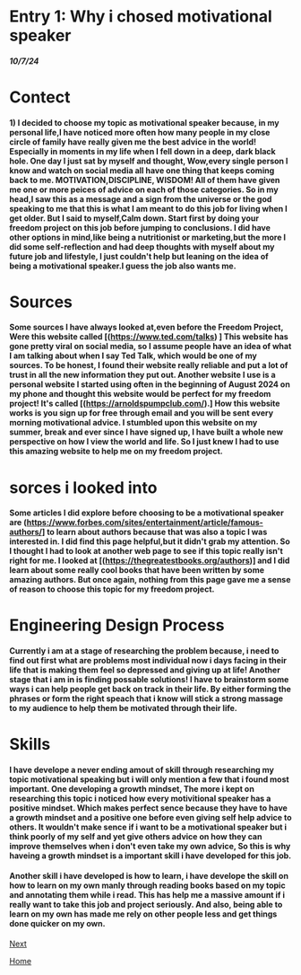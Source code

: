 # Entry 1: Why i chosed motivational speaker
##### 10/7/24
# Contect
#### 1) I decided to choose my topic as motivational speaker because, in my personal life,I have noticed more often how many people in my close circle of family have really given me the best advice in the world! Especially in moments in my life when I fell down in a deep, dark black hole. One day I just sat by myself and thought, Wow,every single person I know and watch on social media all have one thing that keeps coming back to me. MOTIVATION,DISCIPLINE, WISDOM! All of them have given me one or more peices of advice on  each of those categories. So in my head,I saw this as a message and a sign from the universe or the god speaking to me that this is what I am meant to do this job for living when I get older. But I said to myself,Calm down. Start first by doing your freedom project on this job before jumping to conclusions. I did have other options in mind,like being a nutritionist or marketing,but the more I did some self-reflection and had deep thoughts with myself about my future job and lifestyle, I just couldn't help but leaning on the idea of being a motivational speaker.I guess the job also wants me. 
# Sources
#### Some sources I have always looked at,even before the Freedom Project, Were this website called [(https://www.ted.com/talks) ] This website has gone pretty viral on social media, so I assume people have an idea of what I am talking about when I say Ted Talk, which would be one of my sources. To be honest, I found their website really reliable and put a lot of trust in all the new information they put out. Another website I use is a personal website I started using often in the beginning of August 2024 on my phone and thought this website would be perfect for my freedom project! It's called [(https://arnoldspumpclub.com/).] How this website works is you sign up for free through email and you will be sent every morning motivational advice. I stumbled upon this website on my summer, break and ever since I have signed up, I have built a whole new perspective on how I view the world and life. So I just knew I had to use this amazing website to help me on my freedom project. 
# sorces i looked into
#### Some articles I did explore before choosing to be a motivational speaker are (https://www.forbes.com/sites/entertainment/article/famous-authors/] to learn about authors because that was also a topic I was interested in. I did find this page helpful,but it didn't grab my attention. So I thought I had to look at another web page to see if this topic really isn't right for me. I looked at [(https://thegreatestbooks.org/authors)] and I did learn about some really cool books that have been written by some amazing authors. But once again, nothing from this page gave me a sense of reason to choose this topic for my freedom project.
# Engineering Design Process
#### Currently i am at a stage of researching the problem because, i need to find out first what are problems most individual now i days facing in their life that is making them feel so depressed and giving up at life! Another stage that i am in is finding possable solutions! I have to brainstorm some ways i can help people get back on track in their life. By either forming the phrases or form the right speach that i know will stick a strong massage to my audience to help them be motivated through their life.
# Skills
#### I have develope a never ending amout of skill through researching my topic motivational speaking but i will only mention a few that i found most important. One developing a growth mindset, The more i kept on researching this topic i noticed how every motivitional speaker has a positive mindset. Which makes perfect sence because they have to have a growth mindset and a positive one before even giving self help advice to others. It wouldn't make sence if i want to be a motivational speaker but i think poorly of my self and yet give others advice on how they can improve themselves when i don't even take my own advice, So this is why haveing a growth mindset is a important skill i have developed for this job. 
#### Another skill i have developed is how to learn, i have develope the skill on how to learn on my own manly through reading books based on my topic and annotating them while i read. This has help me a massive amount if i really want to take this job and project seriously. And also, being able to learn on my own has made me rely on other people less and get things done quicker on my own.  
[Next](entry02.md) 

[Home](../README.md)
